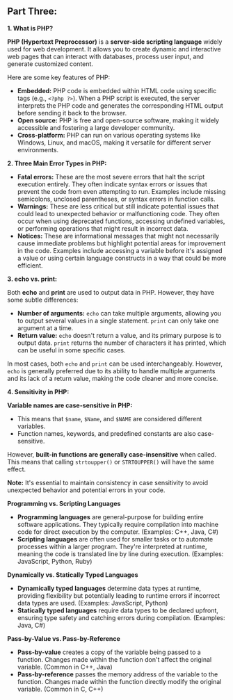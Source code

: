 ## **Part Three:**

**1. What is PHP?**

**PHP (Hypertext Preprocessor)** is a **server-side scripting language** widely used for web development. It allows you to create dynamic and interactive web pages that can interact with databases, process user input, and generate customized content. 

Here are some key features of PHP:

* **Embedded:** PHP code is embedded within HTML code using specific tags (e.g., `<?php ?>`). When a PHP script is executed, the server interprets the PHP code and generates the corresponding HTML output before sending it back to the browser.
* **Open source:** PHP is free and open-source software, making it widely accessible and fostering a large developer community.
* **Cross-platform:** PHP can run on various operating systems like Windows, Linux, and macOS, making it versatile for different server environments.

**2. Three Main Error Types in PHP:**

* **Fatal errors:** These are the most severe errors that halt the script execution entirely. They often indicate syntax errors or issues that prevent the code from even attempting to run. Examples include missing semicolons, unclosed parentheses, or syntax errors in function calls.
* **Warnings:** These are less critical but still indicate potential issues that could lead to unexpected behavior or malfunctioning code. They often occur when using deprecated functions, accessing undefined variables, or performing operations that might result in incorrect data.
* **Notices:** These are informational messages that might not necessarily cause immediate problems but highlight potential areas for improvement in the code. Examples include accessing a variable before it's assigned a value or using certain language constructs in a way that could be more efficient.

**3. echo vs. print:**

Both **echo** and **print** are used to output data in PHP. However, they have some subtle differences:

* **Number of arguments:** `echo` can take multiple arguments, allowing you to output several values in a single statement. `print` can only take one argument at a time.
* **Return value:** `echo` doesn't return a value, and its primary purpose is to output data. `print` returns the number of characters it has printed, which can be useful in some specific cases.

In most cases, both `echo` and `print` can be used interchangeably. However, `echo` is generally preferred due to its ability to handle multiple arguments and its lack of a return value, making the code cleaner and more concise.

**4. Sensitivity in PHP:**

**Variable names are case-sensitive in PHP:**

* This means that `$name`, `$Name`, and `$NAME` are considered different variables.
* Function names, keywords, and predefined constants are also case-sensitive.

However, **built-in functions are generally case-insensitive** when called. This means that calling `strtoupper()` or `STRTOUPPER()` will have the same effect.

**Note:** It's essential to maintain consistency in case sensitivity to avoid unexpected behavior and potential errors in your code.


**Programming vs. Scripting Languages**

* **Programming languages** are general-purpose for building entire software applications. They typically require compilation into machine code for direct execution by the computer. (Examples: C++, Java, C#)
* **Scripting languages** are often used for smaller tasks or to automate processes within a larger program. They're interpreted at runtime, meaning the code is translated line by line during execution. (Examples: JavaScript, Python, Ruby)

**Dynamically vs. Statically Typed Languages**

* **Dynamically typed languages** determine data types at runtime, providing flexibility but potentially leading to runtime errors if incorrect data types are used. (Examples: JavaScript, Python)
* **Statically typed languages** require data types to be declared upfront, ensuring type safety and catching errors during compilation. (Examples: Java, C#)

**Pass-by-Value vs. Pass-by-Reference**

* **Pass-by-value** creates a copy of the variable being passed to a function. Changes made within the function don't affect the original variable. (Common in C++, Java)
* **Pass-by-reference** passes the memory address of the variable to the function. Changes made within the function directly modify the original variable. (Common in C, C++)